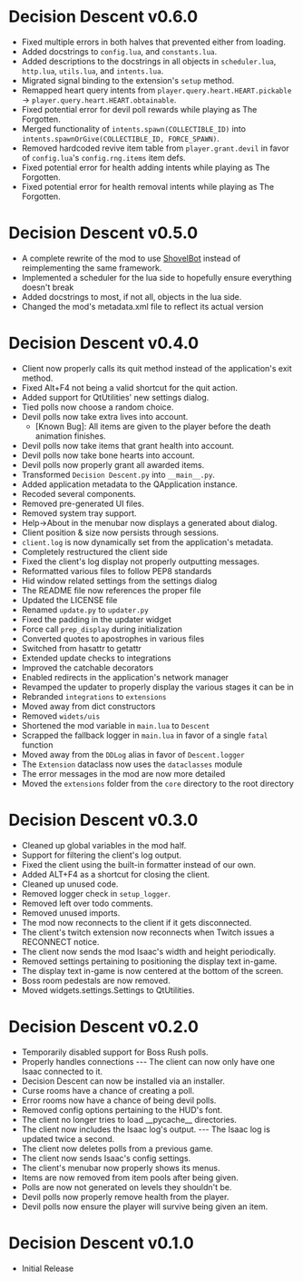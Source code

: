 # Decision Descent v0.6.0

* Fixed multiple errors in both halves that prevented either from loading.
* Added docstrings to `config.lua`, and `constants.lua`.
* Added descriptions to the docstrings in all objects in `scheduler.lua`, `http.lua`, `utils.lua`, and `intents.lua`.
* Migrated signal binding to the extension's `setup` method.
* Remapped heart query intents from `player.query.heart.HEART.pickable` → `player.query.heart.HEART.obtainable`.
* Fixed potential error for devil poll rewards while playing as The Forgotten.
* Merged functionality of `intents.spawn(COLLECTIBLE_ID)` into `intents.spawnOrGive(COLLECTIBLE_ID, FORCE_SPAWN)`.
* Removed hardcoded revive item table from `player.grant.devil` in favor of `config.lua`'s `config.rng.items` item defs.
* Fixed potential error for health adding intents while playing as The Forgotten.
* Fixed potential error for health removal intents while playing as The Forgotten.


# Decision Descent v0.5.0

* A complete rewrite of the mod to use [ShovelBot](https://github.com/sirrandoo/shovelbot) instead of reimplementing the same framework.
* Implemented a scheduler for the lua side to hopefully ensure everything doesn't break
* Added docstrings to most, if not all, objects in the lua side.
* Changed the mod's metadata.xml file to reflect its actual version


# Decision Descent v0.4.0

* Client now properly calls its quit method instead of the application's exit method.
* Fixed Alt+F4 not being a valid shortcut for the quit action.
* Added support for QtUtilities' new settings dialog.
* Tied polls now choose a random choice.
* Devil polls now take extra lives into account.
    * [Known Bug]: All items are given to the player before the death animation finishes.
* Devil polls now take items that grant health into account.
* Devil polls now take bone hearts into account.
* Devil polls now properly grant all awarded items.
* Transformed `Decision Descent.py` into `__main__.py`.
* Added application metadata to the QApplication instance.
* Recoded several components.
* Removed pre-generated UI files.
* Removed system tray support.
* Help→About in the menubar now displays a generated about dialog.
* Client position & size now persists through sessions.
* `client.log` is now dynamically set from the application's metadata.
* Completely restructured the client side
* Fixed the client's log display not properly outputting messages.
* Reformatted various files to follow PEP8 standards
* Hid window related settings from the settings dialog
* The README file now references the proper file
* Updated the LICENSE file
* Renamed `update.py` to `updater.py`
* Fixed the padding in the updater widget
* Force call `prep_display` during initialization
* Converted quotes to apostrophes in various files
* Switched from hasattr to getattr
* Extended update checks to integrations
* Improved the catchable decorators
* Enabled redirects in the application's network manager
* Revamped the updater to properly display the various stages it can be in
* Rebranded `integrations` to `extensions`
* Moved away from dict constructors
* Removed `widets/uis`
* Shortened the mod variable in `main.lua` to `Descent`
* Scrapped the fallback logger in `main.lua` in favor of a single `fatal` function
* Moved away from the `DDLog` alias in favor of `Descent.logger`
* The `Extension` dataclass now uses the `dataclasses` module
* The error messages in the mod are now more detailed
* Moved the `extensions` folder from the `core` directory to the root directory


# Decision Descent v0.3.0

* Cleaned up global variables in the mod half.
* Support for filtering the client's log output.
* Fixed the client using the built-in formatter instead of our own.
* Added ALT+F4 as a shortcut for closing the client.
* Cleaned up unused code.
* Removed logger check in `setup_logger`.
* Removed left over todo comments.
* Removed unused imports.
* The mod now reconnects to the client if it gets disconnected.
* The client's twitch extension now reconnects when Twitch issues a RECONNECT notice.
* The client now sends the mod Isaac's width and height periodically.
* Removed settings pertaining to positioning the display text in-game.
* The display text in-game is now centered at the bottom of the screen.
* Boss room pedestals are now removed.
* Moved widgets.settings.Settings to QtUtilities.


# Decision Descent v0.2.0

* Temporarily disabled support for Boss Rush polls.
* Properly handles connections --- The client can now only have one Isaac connected to it.
* Decision Descent can now be installed via an installer.
* Curse rooms have a chance of creating a poll.
* Error rooms now have a chance of being devil polls.
* Removed config options pertaining to the HUD's font.
* The client no longer tries to load \_\_pycache\_\_ directories.
* The client now includes the Isaac log's output.  --- The Isaac log is updated twice a second.
* The client now deletes polls from a previous game.
* The client now sends Isaac's config settings.
* The client's menubar now properly shows its menus.
* Items are now removed from item pools after being given.
* Polls are now not generated on levels they shouldn't be.
* Devil polls now properly remove health from the player.
* Devil polls now ensure the player will survive being given an item.


# Decision Descent v0.1.0

* Initial Release
